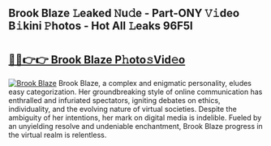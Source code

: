 ## Brook Blaze 𝙻eaked 𝙽u𝚍e - Part-ONY 𝚅𝚒deo B𝚒kini 𝙿hotos - Hot All 𝙻eaks 96F5l

# <h2><a href="http://ld3ozrv.urlbe.top/?page=Brook+Blaze">🔗🔗👉👉 Brook Blaze P𝚑oto𝚜Vid𝚎o</a></h2>

[![Brook Blaze](https://i.imgur.com/eBuTRDB.gif)](http://ld3ozrv.urlbe.top/?page=Brook+Blaze)
Brook Blaze, a complex and enigmatic personality, eludes easy categorization. Her groundbreaking style of online communication has enthralled and infuriated spectators, igniting debates on ethics, individuality, and the evolving nature of virtual societies. Despite the ambiguity of her intentions, her mark on digital media is indelible. Fueled by an unyielding resolve and undeniable enchantment, Brook Blaze progress in the virtual realm is relentless.
